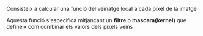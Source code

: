 Consisteix a calcular una funció del veïnatge local a cada píxel de la imatge

Aquesta funció s'especifica mitjançant un **filtre** o **mascara(kernel)** que defineix com combinar els valors dels pixels veins